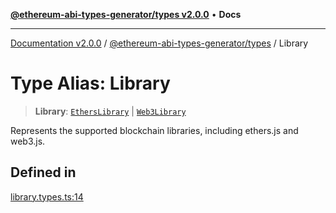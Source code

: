 [**@ethereum-abi-types-generator/types v2.0.0**](../README.md) • **Docs**

***

[Documentation v2.0.0](../../../packages.md) / [@ethereum-abi-types-generator/types](../README.md) / Library

# Type Alias: Library

> **Library**: [`EthersLibrary`](EthersLibrary.md) \| [`Web3Library`](Web3Library.md)

Represents the supported blockchain libraries, including ethers.js and web3.js.

## Defined in

[library.types.ts:14](https://github.com/niZmosis/ethereum-abi-types-generator/blob/b8e282ea584f52118722e9d563db502ef3e0aa75/packages/types/src/library.types.ts#L14)
